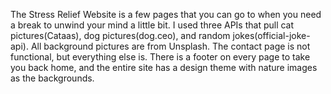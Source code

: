 The Stress Relief Website is a few pages that you can go to when you need a break to unwind your mind a little bit. I used three APIs that pull cat pictures(Cataas), dog pictures(dog.ceo), and random jokes(official-joke-api). All background pictures are from Unsplash. The contact page is not functional, but everything else is. There is a footer on every page to take you back home, and the entire site has a design theme with nature images as the backgrounds.
